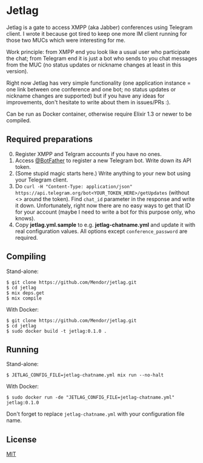 # Jetlag

Jetlag is a gate to access XMPP (aka Jabber) conferences using Telegram client.
I wrote it because got tired to keep one more IM client running for those two
MUCs which were interesting for me.

Work principle: from XMPP end you look like a usual user who participate
the chat; from Telegram end it is just a bot who sends to you chat messages
from the MUC (no status updates or nickname changes at least in this version).

Right now Jetlag has very simple functionality (one application instance = one
link between one conference and one bot; no status updates or nickname changes
are supported) but if you have any ideas for improvements, don't hesitate to
write about them in issues/PRs :).

Can be run as Docker container, otherwise require Elixir 1.3 or newer to be
compiled.


## Required preparations

0. Register XMPP and Telgram accounts if you have no ones.
1. Access [@BotFather](https://telegram.me/BotFather) to register a new
   Telegram bot. Write down its API token.
2. (Some stupid magic starts here.) Write anything to your new bot using your
   Telegram client.
3. Do `curl -H "Content-Type: application/json" https://api.telegram.org/bot<YOUR_TOKEN_HERE>/getUpdates`
   (without <> around the token). Find `chat_id` parameter in the response and
   write it down. Unfortunately, right now there are no easy ways to get that
   ID for your account (maybe I need to write a bot for this purpose only, who
   knows).
4. Copy __jetlag.yml.sample__ to e.g. __jetlag-chatname.yml__ and update it
   with real configuration values. All options except `conference_password` are
   required.


## Compiling

Stand-alone:

    $ git clone https://github.com/Mendor/jetlag.git
    $ cd jetlag
    $ mix deps.get
    $ mix compile

With Docker:

    $ git clone https://github.com/Mendor/jetlag.git
    $ cd jetlag
    $ sudo docker build -t jetlag:0.1.0 .


## Running

Stand-alone:

    $ JETLAG_CONFIG_FILE=jetlag-chatname.yml mix run --no-halt

With Docker:

    $ sudo docker run -de "JETLAG_CONFIG_FILE=jetlag-chatname.yml" jetlag:0.1.0

Don't forget to replace `jetlag-chatname.yml` with your configuration file name.


## License

[MIT](https://opensource.org/licenses/MIT)

